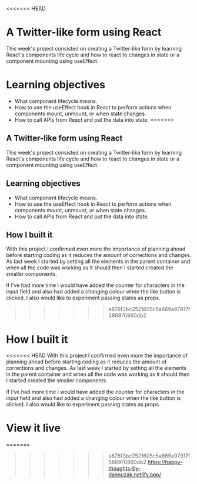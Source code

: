 <<<<<<< HEAD
<!-- @format -->

# A Twitter-like form using React

This week's project consisted on creating a Twitter-like form by learning React's components life cycle and how to react to changes in state or a component mounting using useEffect.

# Learning objectives

- What component lifecycle means.
- How to use the useEffect hook in React to perform actions when components mount, unmount, or when state changes.
- How to call APIs from React and put the data into state.
=======


## A Twitter-like form using React

This week's project consisted on creating a Twitter-like form by learning React's components life cycle and how to react to changes in state or a component mounting using useEffect.

## Learning objectives

- What component lifecycle means.
- How to use the useEffect hook in React to perform actions when components mount, unmount, or when state changes.
- How to call APIs from React and put the data into state.

## How I built it

With this project I confirmed even more the importance of planning ahead before starting coding as it reduces the amount of corrections and changes.
As last week I started by setting all the elements in the parent container and when all the code was working as it should then I started created the smaller components.

If I've had more time I would have added the counter for characters in the input field and also had added a changing colour when the like button is clicked. I also would like to experiment passing states as props.
>>>>>>> a876f3bc2521605c5a669a97917f586970860db2

# How I built it

<<<<<<< HEAD
With this project I confirmed even more the importance of planning ahead before starting coding as it reduces the amount of corrections and changes.
As last week I started by setting all the elements in the parent container and when all the code was working as it should then I started created the smaller components.

If I've had more time I would have added the counter for characters in the input field and also had added a changing colour when the like button is clicked. I also would like to experiment passing states as props.

# View it live

=======
>>>>>>> a876f3bc2521605c5a669a97917f586970860db2
https://happy-thoughts-by-dannuzak.netlify.app/
